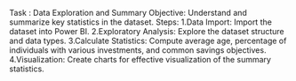 Task : Data Exploration and Summary
       Objective: Understand and summarize key
       statistics in the dataset.
Steps:
1.Data Import: Import the dataset into Power BI.
2.Exploratory Analysis: Explore the dataset
structure and data types.
3.Calculate Statistics: Compute average age,
percentage of individuals with various
investments, and common savings objectives.
4.Visualization: Create charts for effective
visualization of the summary statistics.
